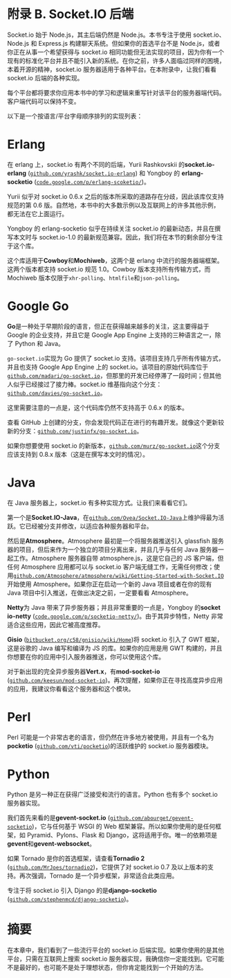 # 附录 B. Socket.IO 后端

Socket.io 始于 Node.js，其主后端仍然是 Node.js。本书专注于使用 socket.io、Node.js 和 Express.js 构建聊天系统。但如果你的首选平台不是 Node.js，或者你正在从事一个希望获得与 socket.io 相同功能但无法实现的项目，因为你有一个现有的标准化平台并且不能引入新的系统。在你之前，许多人面临过同样的困境，本着开源的精神，socket.io 服务器适用于各种平台。在本附录中，让我们看看 socket.io 后端的各种实现。

每个平台都将要求你应用本书中的学习和逻辑来重写针对该平台的服务器端代码。客户端代码可以保持不变。

以下是一个按语言/平台字母顺序排列的实现列表：

# Erlang

在 erlang 上，socket.io 有两个不同的后端，Yurii Rashkovskii 的**socket.io-erlang** ([`github.com/yrashk/socket.io-erlang`](https://github.com/yrashk/socket.io-erlang)) 和 Yongboy 的 **erlang-socketio** ([`code.google.com/p/erlang-scoketio/`](https://code.google.com/p/erlang-scoketio/))。

Yurii 似乎对 socket.io 0.6.x 之后的版本所采取的道路存在分歧，因此该库仅支持规范的第 0.6 版。自然地，本书中的大多数示例以及互联网上的许多其他示例，都无法在它上面运行。

Yongboy 的 erlang-socketio 似乎在持续关注 socket.io 的最新动态，并且在撰写本文时与 socket.io-1.0 的最新规范兼容。因此，我们将在本节的剩余部分专注于这个库。

这个库适用于**Cowboy**和**Mochiweb**，这两个是 erlang 中流行的服务器端框架。这两个版本都支持 socket.io 规范 1.0。Cowboy 版本支持所有传输方式，而 Mochiweb 版本仅限于`xhr-polling`、`htmlfile`和`json-polling`。

# Google Go

**Go**是一种处于早期阶段的语言，但正在获得越来越多的关注，这主要得益于 Google 的企业支持，并且它是 Google App Engine 上支持的三种语言之一，除了 Python 和 Java。

`go-socket.io`实现为 Go 提供了 socket.io 支持。该项目支持几乎所有传输方式，并且也支持 Google App Engine 上的 socket.io。该项目的原始代码库位于[`github.com/madari/go-socket.io`](https://github.com/madari/go-socket.io)，但那里的开发已经停滞了一段时间；但其他人似乎已经接过了接力棒。socket.io 维基指向这个分支：[`github.com/davies/go-socket.io`](https://github.com/davies/go-socket.io)。

这里需要注意的一点是，这个代码库仍然不支持高于 0.6.x 的版本。

查看 GitHub 上创建的分支，你会发现代码正在进行的有趣开发。就像这个更新较新的分支：[`github.com/justinfx/go-socket.io`](https://github.com/justinfx/go-socket.io)。

如果你想要使用 socket.io 的新版本，[`github.com/murz/go-socket.io`](https://github.com/murz/go-socket.io)这个分支应该支持到 0.8.x 版本（这是在撰写本文时的情况）。

# Java

在 Java 服务器上，socket.io 有多种实现方式。让我们来看看它们。

第一个是**Socket.IO-Java**，在[`github.com/Ovea/Socket.IO-Java`](https://github.com/Ovea/Socket.IO-Java)上维护得最为活跃。它已经被分支并修改，以适应各种服务器和平台。

然后是**Atmosphere**。Atmosphere 最初是一个将服务器推送引入 glassfish 服务器的项目，但后来作为一个独立的项目分离出来，并且几乎与任何 Java 服务器一起工作。Atmosphere 服务器自带 atmosphere.js，这是它自己的 JS 客户端，但任何 Atmosphere 应用都可以与 socket.io 客户端无缝工作，无需任何修改；使用[`github.com/Atmosphere/atmosphere/wiki/Getting-Started-with-Socket.IO`](https://github.com/Atmosphere/atmosphere/wiki/Getting-Started-with-Socket.IO)开始使用 Atmosphere。如果你正在启动一个新的 Java 项目或者在你的现有 Java 项目中引入推送，在做出决定之前，一定要看看 Atmosphere。

**Netty**为 Java 带来了异步服务器；并且非常重要的一点是，Yongboy 的**socket** **io-netty** ([`code.google.com/p/socketio-netty/`](http://code.google.com/p/socketio-netty/))。由于其异步特性，Netty 非常适合这些应用，因此它被高度推荐。

**Gisio** ([`bitbucket.org/c58/gnisio/wiki/Home`](https://bitbucket.org/c58/gnisio/wiki/Home))将 socket.io 引入了 GWT 框架，这是谷歌的 Java 编写和编译为 JS 的库。如果你的应用是用 GWT 构建的，并且你想要在你的应用中引入服务器推送，你可以使用这个库。

对于新出现的完全异步服务器**Vert.x**，有**mod-socket-io** ([`github.com/keesun/mod-socket-io`](https://github.com/keesun/mod-socket-io))。再次提醒，如果你正在寻找高度异步应用的应用，我建议你看看这个服务器和这个模块。

# Perl

Perl 可能是一个非常古老的语言，但仍然在许多地方被使用，并且有一个名为**pocketio** ([`github.com/vti/pocketio`](https://github.com/vti/pocketio))的活跃维护的 socket.io 服务器模块。

# Python

Python 是另一种正在获得广泛接受和流行的语言。Python 也有多个 socket.io 服务器实现。

我们首先来看的是**gevent-socket.io** ([`github.com/abourget/gevent-socketio`](https://github.com/abourget/gevent-socketio))，它与任何基于 WSGI 的 Web 框架兼容。所以如果你使用的是任何框架，如 Pyramid、Pylons、Flask 和 Django，这将适用于你。唯一的依赖项是**gevent**和**gevent-websocket**。

如果 Tornado 是你的首选框架，请查看**Tornadio 2** ([`github.com/MrJoes/tornadio2`](https://github.com/MrJoes/tornadio2))，它提供了对 socket.io 0.7 及以上版本的支持。再次强调，Tornado 是一个异步框架，非常适合此类应用。

专注于将 socket.io 引入 Django 的是**django-socketio** ([`github.com/stephenmcd/django-socketio`](https://github.com/stephenmcd/django-socketio))。

# 摘要

在本章中，我们看到了一些流行平台的 socket.io 后端实现。如果你使用的是其他平台，只需在互联网上搜索 socket.io 服务器实现，我确信你一定能找到。它可能不是最好的，也可能不是处于理想状态，但你肯定能找到一个开始的方法。
